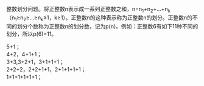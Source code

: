 整数划分问题。将正整数n表示成一系列正整数之和，n=n<sub>1</sub>+n<sub>2</sub>+...+n<sub>k</sub>（n<sub>1</sub>≥n<sub>2</sub>≥...≥n<sub>k</sub>≥1，k≥1）。正整数n的这种表示称为正整数n的划分。正整数n的不同的划分个数称为正整数n的划分数，记为p(n)。例如：正整数6有如下11种不同的划分，所以p(6)=11。

5+1；<br>
4+2，4+1+1；<br>
3+3,3+2+1，3+1+1+1；<br>
2+2+2，2+2+1+1，2+1+1+1+1；<br>
1+1+1+1+1+1；<br>
